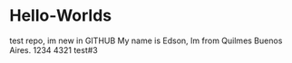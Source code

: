 # Hello-Worlds
test repo, im new in GITHUB
My name is Edson, Im from Quilmes Buenos Aires.
1234
4321
test#3
